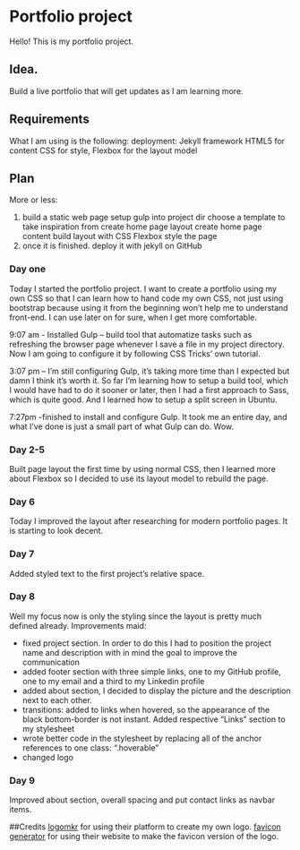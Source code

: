 ﻿# Portfolio project
Hello! This is my portfolio project.

## Idea.
Build a live portfolio that will get updates as I am learning more. 

## Requirements
What I am using is the following:
deployment: Jekyll framework
HTML5 for content
CSS for style, Flexbox for the layout model

## Plan
More or less:
1. build a static web page
setup gulp into project dir
choose a template to take inspiration from
create home page layout
create home page content 
build layout with CSS Flexbox
style the page 
2. once it is finished. deploy it with jekyll on GitHub


### Day one
Today I started the portfolio project. I want to create a portfolio using my own CSS so that I can learn how to hand code my own CSS, not just using bootstrap because using it from the beginning won’t help me to understand front-end. I can use later on for sure, when I get more comfortable. 

9:07 am - Installed Gulp – build tool that automatize tasks such as refreshing the browser page whenever I save a file in my project directory. Now I am going to configure it by following CSS Tricks’ own tutorial.

3:07 pm – I’m still configuring Gulp, it’s taking more time than I expected but damn I think it’s worth it. So far I’m learning how to setup a build tool, which I would have had to do it sooner or later, then I had a first approach to Sass, which is quite good. And I learned how to setup a split screen in Ubuntu. 

7:27pm -finished to install and configure Gulp. It took me an entire day, and what I’ve done is just a small part of what Gulp can do. Wow. 

### Day 2-5
Built page layout the first time by using normal CSS, then I learned more about Flexbox so I decided to use its layout model to rebuild the page.

### Day 6
Today I improved the layout after researching for modern portfolio pages. It is starting to look decent.
	
### Day 7 
Added styled text to the first project’s relative space.

### Day 8
Well my focus now is only the styling since the layout is pretty much defined already. Improvements maid:
* fixed project section. In order to do this I had to position the project name and description with in mind the goal to improve the communication
* added footer section with three simple links, one to my GitHub profile, one to my email and a third to my Linkedin profile
* added about section, I decided to display the picture and the description next to each other.
* transitions: added to links when hovered, so the appearance of the black bottom-border is not instant. Added respective “Links” section to my stylesheet
* wrote better code in the stylesheet by replacing all of the anchor references to one class: “.hoverable”
* changed logo

### Day 9
Improved about section, overall spacing and put contact links as navbar items.



##Credits
[logomkr](https://logomakr.com/) for using their platform to create my own logo.
[favicon generator](https://www.favicon-generator.org/) for using their website to make the favicon version of the logo.


